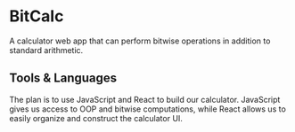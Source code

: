 # BitCalc
A calculator web app that can perform bitwise operations in addition to standard arithmetic.

## Tools & Languages
The plan is to use JavaScript and React to build our calculator. JavaScript gives us access to OOP and bitwise computations, while React allows us to easily organize and construct the calculator UI.
